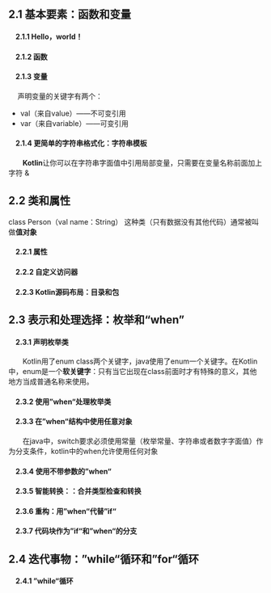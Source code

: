 ## 2.1 基本要素：函数和变量

#### &emsp;2.1.1 Hello，world！

#### &emsp;2.1.2 函数

#### &emsp;2.1.3 变量
&emsp; 声明变量的关键字有两个：
* val（来自value）——不可变引用
* var（来自variable）——可变引用

#### &emsp;2.1.4 更简单的字符串格式化：字符串模板
&emsp;&emsp;**Kotlin**让你可以在字符串字面值中引用局部变量，只需要在变量名称前面加上字符 &

## 2.2 类和属性
class Person（val name：String）
这种类（只有数据没有其他代码）通常被叫做**值对象**
#### &emsp;2.2.1 属性
#### &emsp;2.2.2 自定义访问器
#### &emsp;2.2.3 Kotlin源码布局：目录和包
## 2.3 表示和处理选择：枚举和“when”
#### &emsp;2.3.1 声明枚举类
&emsp;&emsp;Kotlin用了enum class两个关键字，java使用了enum一个关键字。在Kotlin中，enum是一个**软关键字**：只有当它出现在class前面时才有特殊的意义，其他地方当成普通名称来使用。
#### &emsp;2.3.2 使用”when“处理枚举类
#### &emsp;2.3.3 在”when“结构中使用任意对象
&emsp;&emsp;在java中，switch要求必须使用常量（枚举常量、字符串或者数字字面值）作为分支条件，kotlin中的when允许使用任何对象
#### &emsp;2.3.4 使用不带参数的”when“
#### &emsp;2.3.5 智能转换：：合并类型检查和转换
#### &emsp;2.3.6 重构：用”when“代替”if“
#### &emsp;2.3.7 代码块作为”if“和”when“的分支
## 2.4 迭代事物：”while“循环和”for“循环
#### &emsp;2.4.1 ”while“循环







































































































































